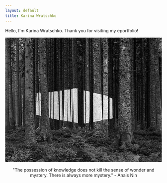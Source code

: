 ```yaml
---
layout: default
title: Karina Wratschko
---
```



<div class="blurb">

 <p>Hello, I'm Karina Wratschko. Thank you for visiting my eportfolio!</p>


<center><img src="images/imberi.jpg" alt="Imberi" />

<center><p>"The possession of knowledge does not kill the sense of wonder and mystery. There is always more mystery." - Anais Nin</p></i>  
</div><!-- /.blurb -->
</div>

